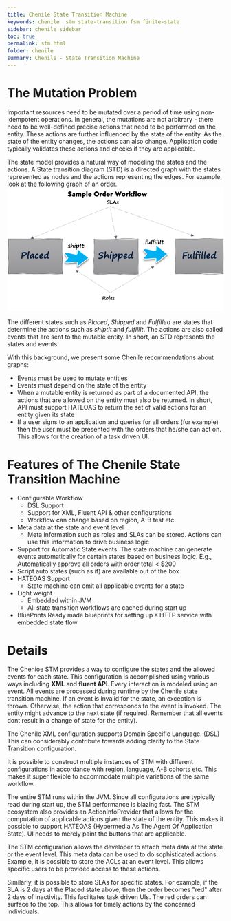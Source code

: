 ```yaml
---
title: Chenile State Transition Machine
keywords: chenile  stm state-transition fsm finite-state
sidebar: chenile_sidebar
toc: true
permalink: stm.html
folder: chenile
summary: Chenile - State Transition Machine
---
```


# The Mutation Problem
Important resources need to be mutated over a period of time using non-idempotent operations. In general, the mutations are not arbitrary - there need to be well-defined precise actions that need to be performed on the entity. These actions are further influenced by the state of the entity. As the state of the entity changes, the actions can also change. Application code typically validates these actions and checks if they are applicable.

The state model provides a natural way of modeling the states and the actions. A State transition diagram (STD) is a directed graph with the states represented as nodes and the actions representing the edges. For example, look at the following graph of an order. 
![Order Graph](img/order-std.png)

The different states such as _Placed_, _Shipped_ and _Fulfilled_ are states that determine the actions such as _shiptIt_ and _fulfillIt_. The actions are also called events that are sent to the mutable entity. In short, an STD represents the states and events.

With this background, we present some Chenile recommendations about graphs:

* Events must be used to mutate entities
* Events must depend on the state of the entity
* When a mutable entity is returned as part of a documented API, the actions that are allowed on the entity must also be returned. In short, API must support HATEOAS to return the set of valid actions for an entity given its state
* If a user signs to an application and queries for all orders (for example) then the user must be presented with the orders that he/she can act on. This allows for the creation of a task driven UI.

# Features of The Chenile State Transition Machine
* Configurable Workflow
	- DSL Support
	- Support for XML, Fluent API  & other configurations
	- Workflow can change based on region, A-B test etc.
* Meta data at the state and event level
	- Meta information such as roles and SLAs can be stored. Actions can use this information to drive business logic
* Support for Automatic State events. The state machine can generate events automatically for certain states based on business logic. E.g., Automatically approve all orders with order total < $200 
* Script auto states (such as if)  are available out of the box
* HATEOAS Support
	- State machine can emit all applicable events for a state
* Light weight
	- Embedded within JVM
	- All state transition workflows are cached during start up
* BluePrints 
	Ready made blueprints for setting up a HTTP service with embedded state flow

# Details 
The Chenioe STM provides a way to configure the states and the allowed events for each state. This configuration is accomplished using various ways including __XML__ and __fluent API__. Every interaction is modeled using an event. All events are processed during runtime by the Chenile state transition machine. If an event is invalid for the state, an exception is thrown. Otherwise, the action that corresponds to the event is invoked. The entity might advance to the next state (if required. Remember that all events dont result in a change of state for the entity). 

The Chenile XML configuration supports Domain Specific Language. (DSL) This can considerably contribute towards adding clarity to the State Transition configuration. 

It is possible to construct multiple instances of STM with different configurations in accordance with region, language, A-B cohorts etc. This makes it super flexible to accommodate multiple variations of the same workflow. 

The entire STM runs within the JVM. Since all configurations are typically read during start up, the STM performance is blazing fast. The STM ecosystem also provides an ActionInfoProvider that allows for the computation of applicable actions given the state of the entity. This makes it possible to support HATEOAS (Hypermedia As The Agent Of Application State). UI needs to merely paint the buttons that are applicable. 

The STM configuration allows the developer to attach meta data at the state or the event level. This meta data can be used to do sophisticated actions. Example, it is possible to store the ACLs at an event level. This allows specific users to be provided access to these actions. 

Similarly, it is possible to store SLAs for specific states. For example, if the SLA is 2 days at the Placed state above, then the order becomes "red" after 2 days of inactivity. This facilitates task driven UIs. The red orders can surface to the top. This allows for timely actions by the concerned individuals. 

